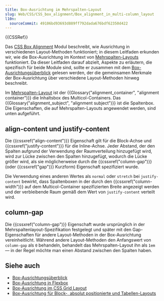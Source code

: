 ```yaml
---
title: Box-Ausrichtung im Mehrspalten-Layout
slug: Web/CSS/CSS_box_alignment/Box_alignment_in_multi-column_layout
l10n:
  sourceCommit: 49106bd93693d889ff792dada676bdf62350d422
---
```


{{CSSRef}}

Das [CSS Box Alignment](/de/docs/Web/CSS/CSS_box_alignment) Modul beschreibt, wie Ausrichtung in verschiedenen Layout-Methoden funktioniert; in diesem Leitfaden erkunden wir, wie die Box-Ausrichtung im Kontext von [Mehrspalten-Layouts](/de/docs/Web/CSS/CSS_multicol_layout) funktioniert. Da dieser Leitfaden darauf abzielt, Aspekte zu erläutern, die spezifisch für beide Module sind, sollte er zusammen mit dem [Box-Ausrichtungsüberblick](/de/docs/Web/CSS/CSS_box_alignment/box_alignment) gelesen werden, der die gemeinsamen Merkmale der Box-Ausrichtung über verschiedene Layout-Methoden hinweg beschreibt.

Im [Mehrspalten-Layout](/de/docs/Web/CSS/CSS_multicol_layout/Basic_concepts) ist der {{Glossary("alignment_container", "alignment container")}} die Inhaltsbox des Multicol-Containers. Das {{Glossary("alignment_subject", "alignment subject")}} ist die Spaltenbox. Die Eigenschaften, die auf Mehrspalten-Layouts angewendet werden, sind unten aufgeführt.

## align-content und justify-content

Die {{cssxref("align-content")}} Eigenschaft gilt für die Block-Achse und {{cssxref("justify-content")}} für die Inline-Achse. Jeder Abstand, der den Spalten aufgrund der Verwendung der Raumverteilung hinzugefügt wird, wird zur Lücke zwischen den Spalten hinzugefügt, wodurch die Lücke größer wird, als sie möglicherweise durch die {{cssxref("column-gap")}} (oder {{cssxref("gap")}} Kurzform) Eigenschaft spezifiziert wurde.

Die Verwendung eines anderen Wertes als `normal` oder `stretch` bei `justify-content` bewirkt, dass Spaltenboxen in der durch den {{cssxref("column-width")}} auf dem Multicol-Container spezifizierten Breite angezeigt werden und der verbleibende Raum gemäß dem Wert von `justify-content` verteilt wird.

## column-gap

Die {{cssxref("column-gap")}} Eigenschaft wurde ursprünglich in der Mehrspaltenlayout-Spezifikation festgelegt und später mit den Gap-Eigenschaften für andere Layout-Methoden in der Box-Ausrichtung vereinheitlicht. Während andere Layout-Methoden den Anfangswert von `column-gap` als `0` behandeln, behandelt das Mehrspalten-Layout ihn als `1em` — in der Regel möchte man einen Abstand zwischen den Spalten haben.

## Siehe auch

- [Box-Ausrichtungsüberblick](/de/docs/Web/CSS/CSS_box_alignment/Box_alignment)
- [Box-Ausrichtung in Flexbox](/de/docs/Web/CSS/CSS_box_alignment/Box_alignment_in_flexbox)
- [Box-Ausrichtung im CSS Grid Layout](/de/docs/Web/CSS/CSS_box_alignment/Box_alignment_in_grid_layout)
- [Box-Ausrichtung für Block-, absolut positionierte und Tabellen-Layouts](/de/docs/Web/CSS/CSS_box_alignment/Box_alignment_in_block_abspos_tables)
